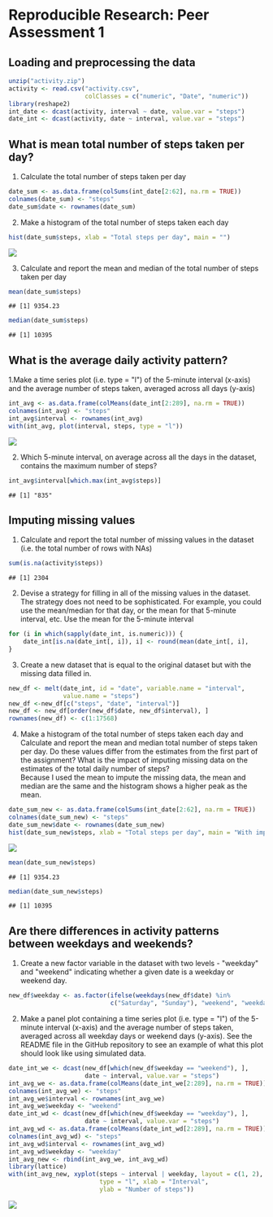 # Reproducible Research: Peer Assessment 1


## Loading and preprocessing the data

```r
unzip("activity.zip")
activity <- read.csv("activity.csv", 
                     colClasses = c("numeric", "Date", "numeric"))
library(reshape2)
int_date <- dcast(activity, interval ~ date, value.var = "steps")
date_int <- dcast(activity, date ~ interval, value.var = "steps")
```


## What is mean total number of steps taken per day?
1. Calculate the total number of steps taken per day  

```r
date_sum <- as.data.frame(colSums(int_date[2:62], na.rm = TRUE))
colnames(date_sum) <- "steps"
date_sum$date <- rownames(date_sum)
```

2. Make a histogram of the total number of steps taken each day   

```r
hist(date_sum$steps, xlab = "Total steps per day", main = "")
```

![](PA1_template_files/figure-html/unnamed-chunk-3-1.png) 

3. Calculate and report the mean and median of the total number of steps taken per day  

```r
mean(date_sum$steps)
```

```
## [1] 9354.23
```

```r
median(date_sum$steps)
```

```
## [1] 10395
```

## What is the average daily activity pattern?
1.Make a time series plot (i.e. type = "l") of the 5-minute interval (x-axis) and the average number of steps taken, averaged across all days (y-axis)  

```r
int_avg <- as.data.frame(colMeans(date_int[2:289], na.rm = TRUE))
colnames(int_avg) <- "steps"
int_avg$interval <- rownames(int_avg)
with(int_avg, plot(interval, steps, type = "l"))
```

![](PA1_template_files/figure-html/unnamed-chunk-5-1.png) 

2. Which 5-minute interval, on average across all the days in the dataset, contains the maximum number of steps?  

```r
int_avg$interval[which.max(int_avg$steps)]
```

```
## [1] "835"
```

## Imputing missing values
1. Calculate and report the total number of missing values in the dataset (i.e. the total number of rows with NAs)  

```r
sum(is.na(activity$steps))
```

```
## [1] 2304
```

2. Devise a strategy for filling in all of the missing values in the dataset. The strategy does not need to be sophisticated. For example, you could use the mean/median for that day, or the mean for that 5-minute interval, etc. 
   Use the mean for the 5-minute interval

```r
for (i in which(sapply(date_int, is.numeric))) {
    date_int[is.na(date_int[, i]), i] <- round(mean(date_int[, i],                                                    na.rm = TRUE))
}
```

3. Create a new dataset that is equal to the original dataset but with the missing data filled in.  

```r
new_df <- melt(date_int, id = "date", variable.name = "interval", 
               value.name = "steps")
new_df <-new_df[c("steps", "date", "interval")]
new_df <- new_df[order(new_df$date, new_df$interval), ]
rownames(new_df) <- c(1:17568)
```

4. Make a histogram of the total number of steps taken each day and Calculate and report the mean and median total number of steps taken per day. Do these values differ from the estimates from the first part of the assignment? What is the impact of imputing missing data on the estimates of the total daily number of steps?  
   Because I used the mean to impute the missing data, the mean and median are the same and the histogram shows a higher peak as the mean.

```r
date_sum_new <- as.data.frame(colSums(int_date[2:62], na.rm = TRUE))
colnames(date_sum_new) <- "steps"
date_sum_new$date <- rownames(date_sum_new)
hist(date_sum_new$steps, xlab = "Total steps per day", main = "With imputed data")
```

![](PA1_template_files/figure-html/unnamed-chunk-10-1.png) 

```r
mean(date_sum_new$steps)
```

```
## [1] 9354.23
```

```r
median(date_sum_new$steps)
```

```
## [1] 10395
```

## Are there differences in activity patterns between weekdays and weekends?
1. Create a new factor variable in the dataset with two levels - "weekday" and "weekend" indicating whether a given date is a weekday or weekend day.  

```r
new_df$weekday <- as.factor(ifelse(weekdays(new_df$date) %in% 
                            c("Saturday", "Sunday"), "weekend", "weekday"))
```

2. Make a panel plot containing a time series plot (i.e. type = "l") of the 5-minute interval (x-axis) and the average number of steps taken, averaged across all weekday days or weekend days (y-axis). See the README file in the GitHub repository to see an example of what this plot should look like using simulated data.  

```r
date_int_we <- dcast(new_df[which(new_df$weekday == "weekend"), ], 
                     date ~ interval, value.var = "steps")
int_avg_we <- as.data.frame(colMeans(date_int_we[2:289], na.rm = TRUE))
colnames(int_avg_we) <- "steps"
int_avg_we$interval <- rownames(int_avg_we)
int_avg_we$weekday <- "weekend"
date_int_wd <- dcast(new_df[which(new_df$weekday == "weekday"), ], 
                     date ~ interval, value.var = "steps")
int_avg_wd <- as.data.frame(colMeans(date_int_wd[2:289], na.rm = TRUE))
colnames(int_avg_wd) <- "steps"
int_avg_wd$interval <- rownames(int_avg_wd)
int_avg_wd$weekday <- "weekday"
int_avg_new <- rbind(int_avg_we, int_avg_wd)
library(lattice)
with(int_avg_new, xyplot(steps ~ interval | weekday, layout = c(1, 2), 
                         type = "l", xlab = "Interval", 
                         ylab = "Number of steps"))
```

![](PA1_template_files/figure-html/unnamed-chunk-12-1.png) 
